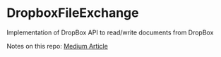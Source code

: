 # DropboxFileExchange
Implementation of DropBox API to read/write documents from DropBox

Notes on this repo:
[Medium Article](https://medium.com/@naveenalavilli/save-files-on-dropbox-using-mvc-c-api-9351080d6cfc)
